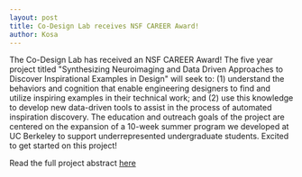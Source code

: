 ```yaml
---
layout: post
title: Co-Design Lab receives NSF CAREER Award!
author: Kosa
---
```

The Co-Design Lab has received an NSF CAREER Award! The five year project titled "Synthesizing Neuroimaging and Data Driven Approaches to Discover Inspirational Examples in Design" will seek to: (1) understand the behaviors and cognition that enable engineering designers to find and utilize inspiring examples in their technical work; and (2) use this knowledge to develop new data-driven tools to assist in the process of automated inspiration discovery. The education and outreach goals of the project are centered on the expansion of a 10-week summer program we developed at UC Berkeley to support underrepresented undergraduate students. Excited to get started on this project!

Read the full project abstract [here](https://www.nsf.gov/awardsearch/showAward?AWD_ID=2145432)

